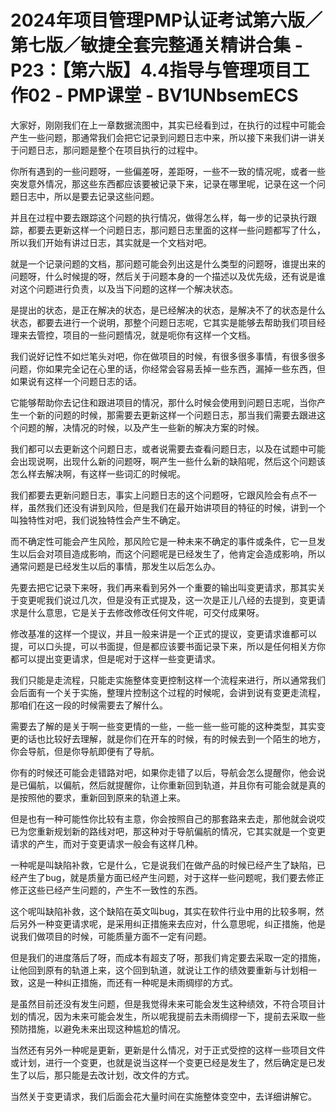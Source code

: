 # 2024年项目管理PMP认证考试第六版／第七版／敏捷全套完整通关精讲合集 - P23：【第六版】4.4指导与管理项目工作02 - PMP课堂 - BV1UNbsemECS

大家好，刚刚我们在上一章数据流图中，其实已经看到过，在执行的过程中可能会产生一些问题，那通常我们会把它记录到问题日志中来，所以接下来我们讲一讲关于问题日志，那问题是整个在项目执行的过程中。

你所有遇到的一些问题呀，一些偏差呀，差距呀，一些不一致的情况呢，或者一些突发意外情况，那这些东西都应该要被记录下来，记录在哪里呢，记录在这一个问题日志中，所以是要去记录这些问题。

并且在过程中要去跟踪这个问题的执行情况，做得怎么样，每一步的记录执行跟踪，都要去更新这样一个问题日志，那问题日志里面的这样一些问题都写了什么，所以我们开始有讲过日志，其实就是一个文档对吧。

就是一个记录问题的文档，那问题可能会列出这是什么类型的问题呀，谁提出来的问题呀，什么时候提的呀，然后关于问题本身的一个描述以及优先级，还有说是谁对这个问题进行负责，以及当下问题的这样一个解决状态。

是提出的状态，是正在解决的状态，是已经解决的状态，是解决不了的状态是什么状态，都要去进行一个说明，那整个问题日志呢，它其实是能够去帮助我们项目经理来去管控，项目的一些问题情况，就是呃你有这样一个文档。

我们说好记性不如烂笔头对吧，你在做项目的时候，有很多很多事情，有很多很多问题，你如果完全记在心里的话，你经常会容易丢掉一些东西，漏掉一些东西，但如果说有这样一个问题日志的话。

它能够帮助你去记住和跟进项目的情况，那什么时候会使用到问题日志呢，当你产生一个新的问题的时候，那需要去更新这样一个问题日志，那当我们需要去跟进这个问题的解，决情况的时候，以及产生一些新的解决方案的时候。

我们都可以去更新这个问题日志，或者说需要去查看问题日志，以及在试题中可能会出现说啊，出现什么新的问题呀，啊产生一些什么新的缺陷呢，然后这个问题该怎么样去解决啊，有这样一些词汇的时候呢。

我们都要去更新问题日志，事实上问题日志的这个问题呀，它跟风险会有点不一样，虽然我们还没有讲到风险，但是我们在最开始讲项目的特征的时候，讲到一个叫独特性对吧，我们说独特性会产生不确定。

而不确定性可能会产生风险，那风险它是一种未来不确定的事件或条件，它一旦发生以后会对项目造成影响，而这个问题呢是已经发生了，他肯定会造成影响，所以通常问题是已经发生以后的事情，那发生以后怎么办。

先要去把它记录下来呀，我们再来看到另外一个重要的输出叫变更请求，那其实关于变更呢我们说过几次，但是没有正式提及，这一次是正儿八经的去提到，变更请求是什么意思，它是关于去修改修改任何文件呢，可交付成果呀。

修改基准的这样一个提议，并且一般来讲是一个正式的提议，变更请求谁都可以提，可以口头提，可以书面提，但是都应该要书面记录下来，所以是任何相关方你都可以提出变更请求，但是呢对于这样一些变更请求。

我们只能是走流程，只能走实施整体变更控制这样一个流程来进行，所以通常我们会后面有一个关于实施，整理片控制这个过程的时候呢，会讲到说有变更走流程，那咱们在这一段的时候需要去了解什么。

需要去了解的是关于啊一些变更情的一些，一些一些一些可能的这种类型，其实变更的话也比较好去理解，就是你们在开车的时候，有的时候去到一个陌生的地方，你会导航，但是你导航即便有了导航。

你有的时候还可能会走错路对吧，如果你走错了以后，导航会怎么提醒你，他会说是已偏航，以偏航，然后就提醒你，让你重新回到轨道，并且你有可能会就是真的是按照他的要求，重新回到原来的轨道上来。

但是也有一种可能性你比较有主意，你会按照自己的那套路来去走，那他就会说哎已为您重新规划新的路线对吧，那这种对于导航偏航的情况，它其实就是一个变更请求的产生，而对于变更请求一般会有这样几种。

一种呢是叫缺陷补救，它是什么，它是说我们在做产品的时候已经产生了缺陷，已经产生了bug，就是质量方面已经产生问题，对于这样一些问题呢，我们要去修正修正这些已经产生问题的，产生不一致性的东西。

这个呢叫缺陷补救，这个缺陷在英文叫bug，其实在软件行业中用的比较多啊，然后另外一种变更请求呢，是采用纠正措施来去应对，什么意思呢，纠正措施，他是说我们做项目的时候，可能质量方面不一定有问题。

但是我们的进度落后了呀，而成本有超支了呀，那我们肯定要去采取一定的措施，让他回到原有的轨道上来，这个回到轨道，就说让工作的绩效要重新与计划相一致，这是一种纠正措施，而还有一种呢是未雨绸缪的方式。

是虽然目前还没有发生问题，但是我觉得未来可能会发生这种绩效，不符合项目计划的情况，因为未来可能会发生，所以呢我提前去未雨绸缪一下，提前去采取一些预防措施，以避免未来出现这种尴尬的情况。

当然还有另外一种呢是更新，更新是什么情况，对于正式受控的这样一些项目文件或计划，进行一个变更，也就是说当这样一个变更已经是发生了，然后确定是已发生了以后，那只能是去改计划，改文件的方式。

当然关于变更请求，我们后面会花大量时间在实施整体变空中，去详细讲解它。